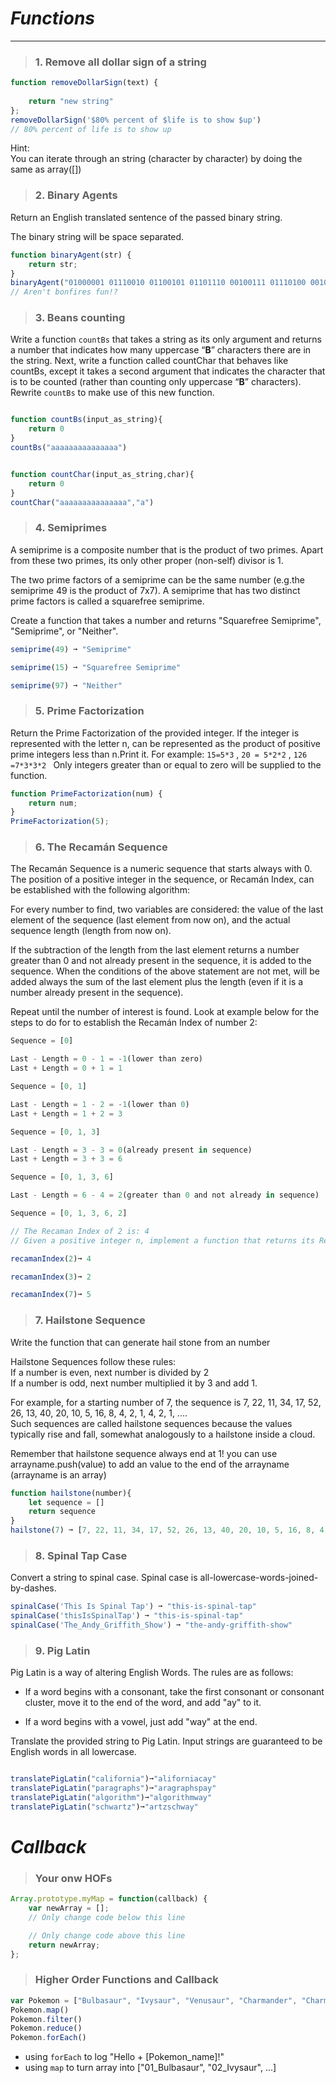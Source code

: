 
# **_Functions_**
______________________________
> ### 1. Remove all dollar sign of a string

``` javascript
function removeDollarSign(text) {
    
    return "new string"
};
removeDollarSign('$80% percent of $life is to show $up')
// 80% percent of life is to show up
```

Hint:   
You can iterate through an string (character by character) by doing the same as array([])

> ### 2. Binary Agents

Return an English translated sentence of the passed binary string.

The binary string will be space separated.

``` javascript
function binaryAgent(str) {
    return str;
}
binaryAgent("01000001 01110010 01100101 01101110 00100111 01110100 00100000 01100010 01101111 01101110 01100110 01101001 01110010 01100101 01110011 00100000 01100110 01110101 01101110 00100001 00111111");
// Aren't bonfires fun!?
```


> ### 3. Beans counting
Write a function `countBs` that takes a string as its only argument and returns a number that indicates how many uppercase “**B**” characters there are in the string.
Next, write a function called countChar that behaves like countBs, except it takes a second argument that indicates the character that is to be counted (rather than counting only uppercase “**B**” characters). Rewrite `countBs` to make use of this new function.
```js

function countBs(input_as_string){
    return 0
}
countBs("aaaaaaaaaaaaaaa")


function countChar(input_as_string,char){
    return 0
}
countChar("aaaaaaaaaaaaaaa","a")
```



> ### 4. Semiprimes

A semiprime is a composite number that is the product of two primes. Apart from these two primes, its only other proper (non-self) divisor is 1.

The two prime factors of a semiprime can be the same number (e.g.the semiprime 49 is the product of 7x7). A semiprime that has two distinct prime factors is called a squarefree semiprime.

Create a function that takes a number and returns "Squarefree Semiprime", "Semiprime", or "Neither".


``` javascript
semiprime(49) ➞ "Semiprime"

semiprime(15) ➞ "Squarefree Semiprime"

semiprime(97) ➞ "Neither"
```

> ### 5. Prime Factorization

Return the Prime Factorization of the provided integer.
If the integer is represented with the letter n, can be represented as the product of positive prime integers less than n.Print it.
For example: `15=5*3` , `20 = 5*2*2` , `126 =7*3*3*2 ` 
Only integers greater than or equal to zero will be supplied to the function.

``` javascript
function PrimeFactorization(num) {
    return num;
}
PrimeFactorization(5);
```

> ### 6. The Recamán Sequence

The Recamán Sequence is a numeric sequence that starts always with 0. The position of a positive integer in the sequence, or Recamán Index, can be established with the following algorithm:

For every number to find, two variables are considered: the value of the last element of the sequence (last element from now on), and the actual sequence length (length from now on).

If the subtraction of the length from the last element returns a number greater than 0 and not already present in the sequence, it is added to the sequence.
When the conditions of the above statement are not met, will be added always the sum of the last element plus the length (even if it is a number already present in the sequence).

Repeat until the number of interest is found.
Look at example below for the steps to do for to establish the Recamán Index of number 2:

``` js
Sequence = [0]

Last - Length = 0 - 1 = -1(lower than zero)
Last + Length = 0 + 1 = 1

Sequence = [0, 1]

Last - Length = 1 - 2 = -1(lower than 0)
Last + Length = 1 + 2 = 3

Sequence = [0, 1, 3]

Last - Length = 3 - 3 = 0(already present in sequence)
Last + Length = 3 + 3 = 6

Sequence = [0, 1, 3, 6]

Last - Length = 6 - 4 = 2(greater than 0 and not already in sequence)

Sequence = [0, 1, 3, 6, 2]

// The Recaman Index of 2 is: 4
// Given a positive integer n, implement a function that returns its Recamán Index.
```



``` javascript
recamanIndex(2)➞ 4

recamanIndex(3)➞ 2

recamanIndex(7)➞ 5
```



> ### 7. Hailstone Sequence 
Write the function that can generate hail stone from an number  

Hailstone Sequences follow these rules:  
If a number is even, next number is divided by 2  
If a number is odd, next number multiplied it by 3 and add 1.  

For example, for a starting number of 7, the sequence is 7, 22, 11, 34, 17, 52, 26, 13, 40, 20, 10, 5, 16, 8, 4, 2, 1, 4, 2, 1, ....   
Such sequences are called hailstone sequences because the values typically rise and fall, somewhat analogously to a hailstone inside a cloud.  

Remember that hailstone sequence always end at 1!
you can use arrayname.push(value) to add an value to the end of the arrayname (arrayname is an array)
```javascript 
function hailstone(number){
    let sequence = []
    return sequence
}
hailstone(7) ➞ [7, 22, 11, 34, 17, 52, 26, 13, 40, 20, 10, 5, 16, 8, 4, 2, 1, 4, 2, 1]
```

> ### 8. Spinal Tap Case
Convert a string to spinal case. Spinal case is all-lowercase-words-joined-by-dashes.
```js
spinalCase('This Is Spinal Tap') ➞ "this-is-spinal-tap"
spinalCase('thisIsSpinalTap') ➞ "this-is-spinal-tap"
spinalCase('The_Andy_Griffith_Show') ➞ "the-andy-griffith-show"
```

> ### 9. Pig Latin
Pig Latin is a way of altering English Words. The rules are as follows:

- If a word begins with a consonant, take the first consonant or consonant cluster, move it to the end of the word, and add "ay" to it.

- If a word begins with a vowel, just add "way" at the end.

Translate the provided string to Pig Latin. Input strings are guaranteed to be English words in all lowercase.
```js

translatePigLatin("california")➞"aliforniacay"
translatePigLatin("paragraphs")➞"aragraphspay"
translatePigLatin("algorithm")➞"algorithmway"
translatePigLatin("schwartz")➞"artzschway"

```

# ***Callback***

> ### Your onw HOFs 

``` javascript
Array.prototype.myMap = function(callback) {
    var newArray = [];
    // Only change code below this line

    // Only change code above this line
    return newArray;
};
```



> ### Higher Order Functions and Callback 

``` javascript
var Pokemon = ["Bulbasaur", "Ivysaur", "Venusaur", "Charmander", "Charmeleon", "Charizard", "Squirtle", "Wartortle", "Blastoise", "Caterpie", "Metapod", "Butterfree", "Weedle", "Kakuna", "Beedrill", "Pidgey", "Pidgeotto", "Pidgeot", "Rattata"]
Pokemon.map()
Pokemon.filter()
Pokemon.reduce()
Pokemon.forEach()
```
- using `forEach` to log "Hello + [Pokemon_name]!"
- using `map` to turn array into ["01_Bulbasaur", "02_Ivysaur", ...]
